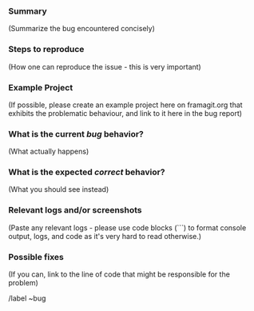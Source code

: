 ### Summary

(Summarize the bug encountered concisely)

### Steps to reproduce

(How one can reproduce the issue - this is very important)

### Example Project

(If possible, please create an example project here on framagit.org that exhibits the problematic behaviour, and link to it here in the bug report)

### What is the current *bug* behavior?

(What actually happens)

### What is the expected *correct* behavior?

(What you should see instead)

### Relevant logs and/or screenshots

(Paste any relevant logs - please use code blocks (```) to format console output,
logs, and code as it's very hard to read otherwise.)

### Possible fixes

(If you can, link to the line of code that might be responsible for the problem)

/label ~bug
